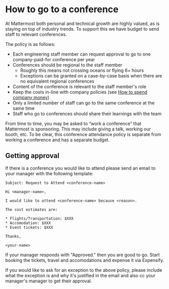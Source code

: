 # How to go to a conference

At Mattermost both personal and technical growth are highly valued, as is staying on top of industry trends. To support this we have budget to send staff to relevant conferences.

The policy is as follows:

* Each engineering staff member can request approval to go to one company-paid-for conference per year
* Conferences should be regional to the staff member
  * Roughly this means not crossing oceans or flying 6+ hours
  * Exceptions can be granted on a case-by-case basis when there are no equivalent regional conferences
* Content of the conference is relevant to the staff member's role
* Keep the costs in-line with company policies (see [How to spend company money](https://handbook.mattermost.com/operations/finance/staff-member-expenses/how-to-spend-company-money))
* Only a limited number of staff can go to the same conference at the same time
* Staff who go to conferences should share their learnings with the team

From time to time, you may be asked to “work a conference” that Mattermost is sponsoring.  This may include giving a talk, working our booth, etc.  To be clear, this conference attendance policy is separate from working a conference and has a separate budget.

## Getting approval

If there is a conference you would like to attend please send an email to your manager with the following template:

```
Subject: Request to Attend <conference-name>

Hi <manager-name>,

I would like to attend <conference-name> because <reason>.

The cost estimates are:

* Flights/Transportation: $XXX
* Accomodation: $XXX
* Event tickets: $XXX

Thanks,

<your-name>
```

If your manager responds with "Approved." then you are good to go. Start booking the tickets, travel and accomodations and expense it via Expensify.

If you would like to ask for an exception to the above policy, please include what the exception is and why it's justified in the email and also cc your manager's manager to get their approval.
